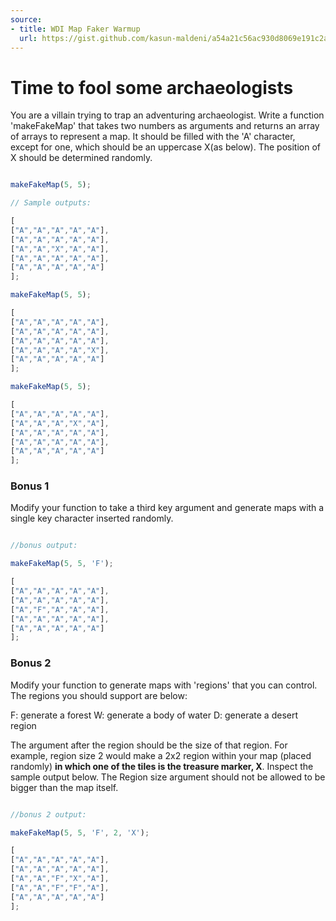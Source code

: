 ```yaml
---
source:
- title: WDI Map Faker Warmup
  url: https://gist.github.com/kasun-maldeni/a54a21c56ac930d8069e191c2af7cb80
---
```


# Time to fool some archaeologists

You are a villain trying to trap an adventuring archaeologist. Write a function
'makeFakeMap' that takes two numbers as arguments and returns an array of arrays
to represent a map. It should be filled with the 'A' character, except for one,
which should be an uppercase X(as below). The position of X should be determined
randomly.

```javascript

makeFakeMap(5, 5);

// Sample outputs:

[
["A","A","A","A","A"],
["A","A","A","A","A"],
["A","A","X","A","A"],
["A","A","A","A","A"],
["A","A","A","A","A"]
];

makeFakeMap(5, 5);

[
["A","A","A","A","A"],
["A","A","A","A","A"],
["A","A","A","A","A"],
["A","A","A","A","X"],
["A","A","A","A","A"]
];

makeFakeMap(5, 5);

[
["A","A","A","A","A"],
["A","A","A","X","A"],
["A","A","A","A","A"],
["A","A","A","A","A"],
["A","A","A","A","A"]
];

```

### Bonus 1

Modify your function to take a third key argument and generate maps with a
single key character inserted randomly.

```javascript

//bonus output:

makeFakeMap(5, 5, 'F');

[
["A","A","A","A","A"],
["A","A","A","A","A"],
["A","F","A","A","A"],
["A","A","A","A","A"],
["A","A","A","A","A"]
];

```


### Bonus 2

Modify your function to generate maps with 'regions' that you can control. The
regions you should support are below:

F: generate a forest
W: generate a body of water
D: generate a desert region

The argument after the region should be the size of that region. For example,
region size 2 would make a 2x2 region within your map (placed randomly) __in
which one of the tiles is the treasure marker, X__. Inspect the sample output
below. The Region size argument should not be allowed to be bigger than the map
itself.

```javascript

//bonus 2 output:

makeFakeMap(5, 5, 'F', 2, 'X');

[
["A","A","A","A","A"],
["A","A","A","A","A"],
["A","A","F","X","A"],
["A","A","F","F","A"],
["A","A","A","A","A"]
];

```
